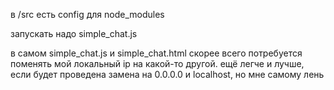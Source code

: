 в /src есть config для node_modules

запускать надо simple_chat.js

в самом simple_chat.js и  simple_chat.html скорее всего потребуется поменять мой локальный ip на какой-то другой.
ещё легче и лучше, если будет проведена замена на 0.0.0.0 и localhost, но мне самому лень
